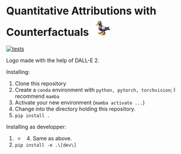 # Quantitative Attributions with Counterfactuals <img src="docs/assets/quac.png" alt="Logo" width="50" height="auto" />

[![tests](https://github.com/funkelab/quac/actions/workflows/tests.yaml/badge.svg)](https://github.com/funkelab/quac/actions/workflows/tests.yaml)



Logo made with the help of DALL-E 2.

Installing:
1. Clone this repository
2. Create a `conda` environment with `python, pytorch, torchvision`; I recommend `mamba`
3. Activate your new environment (`mamba activate ...`)
4. Change into the directory holding this repository.
5. `pip install .`

Installing as developper:
1. - 4. Same as above.
5. `pip install -e .\[dev\]`
